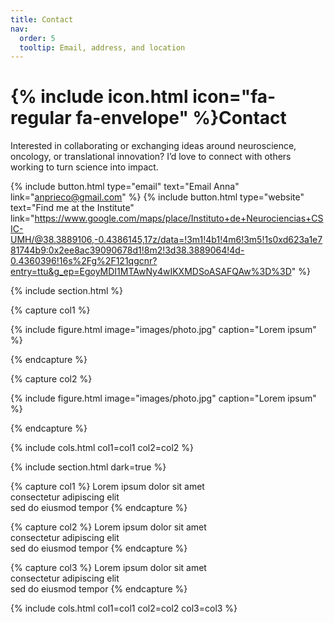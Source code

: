 ```yaml
---
title: Contact
nav:
  order: 5
  tooltip: Email, address, and location
---
```


# {% include icon.html icon="fa-regular fa-envelope" %}Contact

Interested in collaborating or exchanging ideas around neuroscience, oncology, or translational innovation?
I’d love to connect with others working to turn science into impact.

{%
  include button.html
  type="email"
  text="Email Anna"
  link="anprieco@gmail.com"
%}
{%
  include button.html
  type="website"
  text="Find me at the Institute"
  link="https://www.google.com/maps/place/Instituto+de+Neurociencias+CSIC-UMH/@38.3889106,-0.4386145,17z/data=!3m1!4b1!4m6!3m5!1s0xd623a1e781744b9:0x2ee8ac39090678d1!8m2!3d38.3889064!4d-0.4360396!16s%2Fg%2F121qgcnr?entry=ttu&g_ep=EgoyMDI1MTAwNy4wIKXMDSoASAFQAw%3D%3D"
%}

{% include section.html %}

{% capture col1 %}

{%
  include figure.html
  image="images/photo.jpg"
  caption="Lorem ipsum"
%}

{% endcapture %}

{% capture col2 %}

{%
  include figure.html
  image="images/photo.jpg"
  caption="Lorem ipsum"
%}

{% endcapture %}

{% include cols.html col1=col1 col2=col2 %}

{% include section.html dark=true %}

{% capture col1 %}
Lorem ipsum dolor sit amet  
consectetur adipiscing elit  
sed do eiusmod tempor
{% endcapture %}

{% capture col2 %}
Lorem ipsum dolor sit amet  
consectetur adipiscing elit  
sed do eiusmod tempor
{% endcapture %}

{% capture col3 %}
Lorem ipsum dolor sit amet  
consectetur adipiscing elit  
sed do eiusmod tempor
{% endcapture %}

{% include cols.html col1=col1 col2=col2 col3=col3 %}
